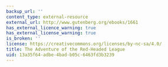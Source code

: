 ```yaml
---
backup_url: ''
content_type: external-resource
external_url: http://www.gutenberg.org/ebooks/1661
has_external_licence_warning: true
has_external_license_warning: true
is_broken: ''
license: https://creativecommons.org/licenses/by-nc-sa/4.0/
title: The Adventure of the Red-Headed League
uid: 13a35f64-adbe-4bad-b05c-6463fd3b3239
---
```

